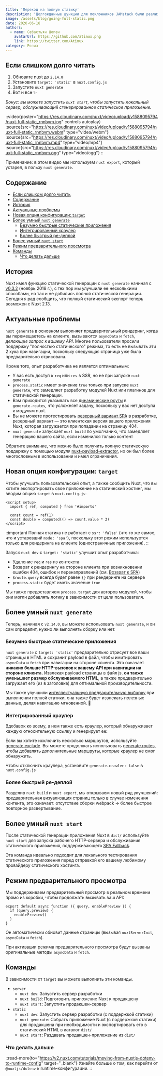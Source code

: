 ```yaml
---
title: 'Переход на полную статику'
description: 'Долгожданные функции для поклонников JAMstack были реализованы в версии 2.13: полный статический экспорт, улучшенная интеллектуальная предварительная выборка, интегрированный краулер, более быстрый ре-деплой, встроенный веб-сервер и новая опция цели для конфигурации. ⚡️'
image: /assets/blog/going-full-static.png
date: 2020-06-18
authors:
  - name: Себастьян Шопен
    avatarUrl: https://github.com/atinux.png
    link: https://twitter.com/Atinux
category: Релиз
---
```


## [](#too-long-to-read)Если слишком долго читать

1. Обновите nuxt до `2.14.0`
2. Установите `target: 'static'` в `nuxt.config.js`
3. Запустите `nuxt generate`
4. Вот и все ✨

_Бонус: вы можете запустить `nuxt start`, чтобы запустить локальный сервер, обслуживающий сгенерированное статическое приложение._

::video{poster="https://res.cloudinary.com/nuxt/video/upload/v1588095794/nuxt-full-static_rnnbvm.jpg" controls autoplay}
  :source{src="https://res.cloudinary.com/nuxt/video/upload/v1588095794/nuxt-full-static_rnnbvm.webm" type="video/webm"}
  :source{src="https://res.cloudinary.com/nuxt/video/upload/v1588095794/nuxt-full-static_rnnbvm.mp4" type="video/mp4"}
  :source{src="https://res.cloudinary.com/nuxt/video/upload/v1588095794/nuxt-full-static_rnnbvm.ogg" type="video/ogg"}
::

Примечание: в этом видео мы используем `nuxt export`, который устарел, в пользу `nuxt generate`.

## [](#table-of-contents)Содержание

- [Если слишком долго читать](#too-long-to-read)
- [Содержание](#table-of-contents)
- [История](#history)
- [Актуальные проблемы](#current-issues)
- [Новая опция конфигурации: `target`](#new-config-option-target)
- [Более умный `nuxt generate`](#smarter-nuxt-generate)
  - [Безумно быстрые статические приложения](#crazy-fast-static-applications)
  - [Интегрированный краулер](#crawler-integrated)
  - [Более быстрый ре-деплой](#faster-re-deploy)
- [Более умный `nuxt start`](#smarter-nuxt-start)
- [Режим предварительного просмотра](#preview-mode)
- [Команды](#commands)
  - [Что делать дальше](#what-to-do-next)

## [](#history)История

Nuxt имел функцию статической генерации с `nuxt generate` начиная с [v0.3.2](https://github.com/nuxt/nuxt.js/releases/tag/v0.3.2) (ноябрь 2016 г.), с тех пор мы улучшили ее несколькими способами, но так и не добились полной статической генерации. Сегодня я рад сообщить, что полный статический экспорт теперь возможен с Nuxt 2.13.

## [](#current-issues)Актуальные проблемы

`nuxt generate` в основном выполняет предварительный рендеринг, когда вы перемещаетесь на клиенте, вызываются `asyncData` и `fetch`, _делающие запрос к вашему API_. Многие пользователи просили поддержку "полностью статического" режима, то есть не вызывать эти 2 хука при навигации, поскольку следующая страница уже была предварительно отрисована.

Кроме того, опыт разработчика не является оптимальным:

- У вас есть доступ к `req` или `res` в SSR, но не при запуске `nuxt generate`
- `process.static` имеет значение `true` только при запуске `nuxt generate`, что замедляет разработку модулей Nuxt или плагинов для статической генерации.
- Вам приходится указывать все [динамические роуты](https://v2.nuxt.com/docs/features/file-system-routing#dynamic-routes) в `generate.routes`, что усложняет задачу, поскольку у вас нет доступа к модулям nuxt.
- Вы не можете протестировать [резервный вариант SPA](https://v2.nuxt.com/docs/concepts/static-site-generation#spa-fallback) в разработке, резервный вариант — это клиентская версия вашего приложения Nuxt, которая загружается при попадании на страницу 404.
- `nuxt generate` запускает `nuxt build` по умолчанию, что замедляет генерацию вашего сайта, если изменился только контент

Обратите внимание, что можно было получить полную статическую поддержку с помощью модуля [nuxt-payload-extractor](https://github.com/DreaMinder/nuxt-payload-extractor), но он был более многословным в использовании и имел ограничения.

## [](#new-config-option-target)Новая опция конфигурации: `target`

Чтобы улучшить пользовательский опыт, а также сообщить Nuxt, что вы хотите экспортировать свое приложение на статический хостинг, мы вводим опцию `target` в `nuxt.config.js`:

```vue
<script setup>
  import { ref, computed } from '#imports'

  const count = ref(1)
  const double = computed(() => count.value * 2)
</script>
```

::important
Полная статика не работает с `ssr: 'false'` (что то же самое, что и устаревший `mode: 'spa'`), поскольку этот режим используется только для рендеринга на клиенте (одностраничные приложения).
::

Запуск `nuxt dev` с `target: 'static'` улучшит опыт разработчика:

- Удаление `req` и `res` из контекста
- Возврат к рендерингу на стороне клиента при возникновении ошибки 404, ошибок и перенаправлений (см. [Возврат к SPA](https://v2.nuxt.com/docs/concepts/static-site-generation#spa-fallback))
- `$route.query` всегда будет равен `{}` при рендеринге на сервере
- `process.static` будет иметь значение `true`

Мы также предоставляем `process.target` для авторов модулей, чтобы они могли добавлять логику в зависимости от цели пользователя.

## [](#smarter-nuxt-generate)Более умный `nuxt generate`

Теперь, начиная с `v2.14.0`, вы можете использовать `nuxt generate`, и он сам определит, нужно ли выполнять сборку или нет.

### [](#crazy-fast-static-applications)Безумно быстрые статические приложения

`nuxt generate` с `target: 'static'` предварительно отрисует все ваши страницы в HTML и сохранит payload в файл, чтобы имитировать `asyncData` и `fetch` при навигации на стороне клиента. Это означает **никаких больше HTTP-вызовов к вашему API при навигации на стороне клиента.** Извлекая payload страницы в файл js, **он также уменьшает размер обслуживаемого HTML**, а также предварительно загружает его (из <link> в заголовке) для оптимальной производительности.

Мы также улучшили [интеллектуальную предварительную выборку](/blog/introducing-smart-prefetching) при выполнении полной статики, она также будет извлекать полезные данные, делая навигацию мгновенной. 👀

### [](#crawler-integrated)Интегрированный краулер

Вдобавок ко всему, в нем также есть краулер, который обнаруживает каждую относительную ссылку и генерирует ее:

Если вы хотите исключить несколько маршрутов, используйте [generate.exclude](https://v2.nuxt.com/docs/configuration-glossary/configuration-generate#exclude). Вы можете продолжать использовать [generate.routes](https://v2.nuxt.com/docs/configuration-glossary/configuration-generate#routes), чтобы добавлять дополнительные маршруты, которые краулер не смог обнаружить.

Чтобы отключить краулера, установите `generate.crawler: false` в `nuxt.config.js`

### [](#faster-re-deploy)Более быстрый ре-деплой

Разделив `nuxt build` и `nuxt export`, мы открываем новый ряд улучшений: предварительная визуализация страниц только в случае изменения контента, это означает: отсутствие сборки webpack → более быстрое повторное развертывание.

## [](#smarter-nuxt-start)Более умный `nuxt start`

После статической генерации приложения Nuxt в `dist/` используйте `nuxt start` для запуска рабочего HTTP-сервера и обслуживания статического приложения, поддерживающего [SPA Fallback](https://v2.nuxt.com/docs/concepts/static-site-generation#spa-fallback).

Эта команда идеально подходит для локального тестирования статического приложения перед отправкой его вашему любимому провайдеру статического хостинга.

## [](#preview-mode)Режим предварительного просмотра

Мы поддерживаем предварительный просмотр в реальном времени прямо из коробки, чтобы продолжать вызывать ваш API:

```js{}[plugins/preview.client.js]
export default async function ({ query, enablePreview }) {
  if (query.preview) {
    enablePreview()
  }
}
```

Он автоматически обновит данные страницы (вызывая `nuxtServerInit`, `asyncData` и `fetch`).

При активации режима предварительного просмотра будут вызваны оригинальные методы `asyncData` и `fetch`.

## [](#commands)Команды

В зависимости от `target` вы можете выполнить эти команды.

- `server`
  - `nuxt dev`: Запустить сервер разработки
  - `nuxt build`: Подготовить приложение Nuxt к продакшену
  - `nuxt start`: Запустить продакшен-сервер
- `static`
  - `nuxt dev`: Запустить сервер разработки (с поддержкой статики)
  - `nuxt generate`: Собрать приложение Nuxt (с поддержкой статики) для продакшена при необходимости и экспортировать его в статический HTML в каталог `dist/`
  - `nuxt start`: Раздавать продакшен-приложение из `dist/`

### [](#what-to-do-next)Что делать дальше

::read-more{to="https://v2.nuxt.com/tutorials/moving-from-nuxtjs-dotenv-to-runtime-config" target="_blank"}
Узнайте больше о том, как перейти от `@nuxtjs/dotenv` к runtime-конфигурации.
::
